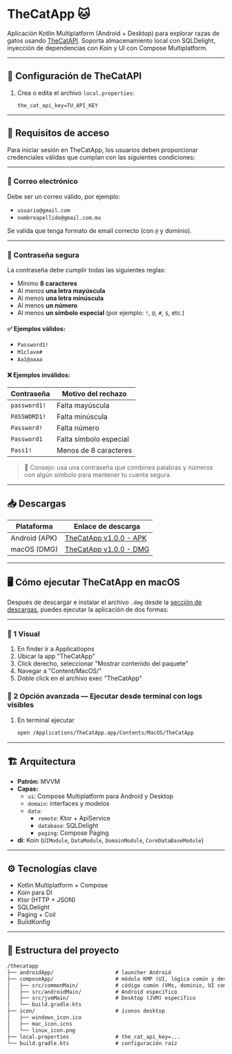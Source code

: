 # TheCatApp 🐱

Aplicación Kotlin Multiplatform (Android + Desktop) para explorar razas de gatos usando [TheCatAPI](https://thecatapi.com/). Soporta almacenamiento local con SQLDelight, inyección de dependencias con Koin y UI con Compose Multiplatform.

---

## 🔑 Configuración de TheCatAPI

1. Crea o edita el archivo `local.properties`:
   ```properties
   the_cat_api_key=TU_API_KEY
   
---

## 🔐 Requisitos de acceso

Para iniciar sesión en TheCatApp, los usuarios deben proporcionar credenciales válidas que cumplan con las siguientes condiciones:

---

### 📧 Correo electrónico

Debe ser un correo válido, por ejemplo:

- `usuario@gmail.com`
- `nombreapellido@gmail.com.mx`

Se valida que tenga formato de email correcto (con `@` y dominio).

---

### 🔑 Contraseña segura

La contraseña debe cumplir todas las siguientes reglas:

- Mínimo **8 caracteres**
- Al menos **una letra mayúscula**
- Al menos **una letra minúscula**
- Al menos **un número**
- Al menos **un símbolo especial** (por ejemplo: `!`, `@`, `#`, `$`, etc.)

#### ✅ Ejemplos válidos:

- `Password1!`
- `M1clave#`
- `Aa1@aaaa`

#### ❌ Ejemplos inválidos:

| Contraseña     | Motivo del rechazo                |
|----------------|-----------------------------------|
| `password1!`   | Falta mayúscula                   |
| `PASSWORD1!`   | Falta minúscula                   |
| `Password!`    | Falta número                      |
| `Password1`    | Falta símbolo especial            |
| `Pass1!`       | Menos de 8 caracteres             |

> 🧠 Consejo: usa una contraseña que combines palabras y números con algún símbolo para mantener tu cuenta segura.

---
## 📥 Descargas

| Plataforma      | Enlace de descarga                                                                                             |
|-----------------|----------------------------------------------------------------------------------------------------------------|
| Android (APK)   | [TheCatApp v1.0.0 - APK](https://github.com/luismikg/TheApiCat/releases/download/executablesV1/TheCatApp.apk)  |
| macOS (DMG)     | [TheCatApp v1.0.0 - DMG](https://github.com/luismikg/TheApiCat/releases/download/executablesV1/mac.zip)        |

---

## 🖥 Cómo ejecutar TheCatApp en macOS

Después de descargar e instalar el archivo `.dmg` desde la [sección de descargas](https://github.com/luismikg/TheApiCat/releases/download/v1.0.0/TheCatApp.app), puedes ejecutar la aplicación de dos formas:

---

### 🔧 1 Visual 

1. En finder ir a Applicatiopns
2. Ubicar la app "TheCatApp"
3. Click derecho, seleccionar "Mostrar contenido del paquete"
4. Navegar a "Content/MacOS/"
5. Doble click en el archivo exec "TheCatApp"

### 🔧 2 Opción avanzada — Ejecutar desde terminal con logs visibles

1. En terminal ejecutar
   ```bash
   open /Applications/TheCatApp.app/Contents/MacOS/TheCatApp

---

## 🏗 Arquitectura

- **Patrón:** MVVM
- **Capas:**
  - `ui`: Compose Multiplatform para Android y Desktop
  - `domain`: interfaces y modelos
  - `data`:
    - `remote`: Ktor + ApiService
    - `database`: SQLDelight
    - `paging`: Compose Paging
- **di**: Koin (`UIModule`, `DataModule`, `DomainModule`, `CoreDataBaseModule`)

---

## ⚙️ Tecnologías clave

- Kotlin Multiplatform + Compose
- Koin para DI
- Ktor (HTTP + JSON)
- SQLDelight
- Paging + Coil
- BuildKonfig

---

## 📁 Estructura del proyecto
```txt
/thecatapp 
├── androidApp/                    # launcher Android 
├── composeApp/                    # módulo KMP (UI, lógica común y desktop) 
│   ├── src/commonMain/            # código común (VMs, dominio, UI común) 
│   ├── src/androidMain/           # Android específico 
│   ├── src/jvmMain/               # Desktop (JVM) específico 
│   └── build.gradle.kts 
├── icon/                          # íconos desktop 
│   ├── windows_icon.ico 
│   ├── mac_icon.icns 
│   └── linux_icon.png 
├── local.properties               # the_cat_api_key=...
└── build.gradle.kts               # configuración raíz
```
